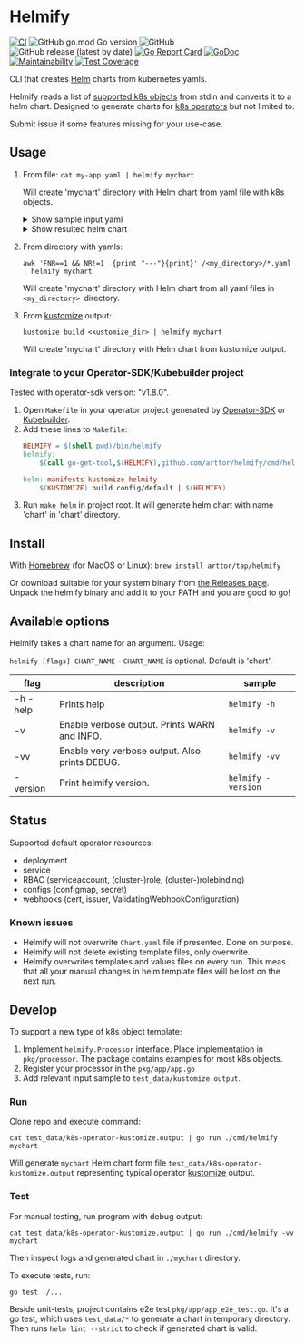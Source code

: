 # Helmify
[![CI](https://github.com/arttor/helmify/actions/workflows/ci.yml/badge.svg)](https://github.com/arttor/helmify/actions/workflows/ci.yml)
![GitHub go.mod Go version](https://img.shields.io/github/go-mod/go-version/arttor/helmify)
![GitHub](https://img.shields.io/github/license/arttor/helmify)
![GitHub release (latest by date)](https://img.shields.io/github/v/release/arttor/helmify)
[![Go Report Card](https://goreportcard.com/badge/github.com/arttor/helmify)](https://goreportcard.com/report/github.com/arttor/helmify)
[![GoDoc](https://godoc.org/github.com/arttor/helmify?status.svg)](https://pkg.go.dev/github.com/arttor/helmify?tab=doc)
[![Maintainability](https://api.codeclimate.com/v1/badges/2ee755bb948d363207bb/maintainability)](https://codeclimate.com/github/arttor/helmify/maintainability)
[![Test Coverage](https://api.codeclimate.com/v1/badges/2ee755bb948d363207bb/test_coverage)](https://codeclimate.com/github/arttor/helmify/test_coverage)

CLI that creates [Helm](https://github.com/helm/helm) charts from kubernetes yamls.

Helmify reads a list of [supported k8s objects](#status) from stdin and converts it to a helm chart. 
Designed to generate charts for [k8s operators](#integrate-to-your-operator-sdkkubebuilder-project) but not limited to.

Submit issue if some features missing for your use-case.

## Usage

1) From file: `cat my-app.yaml | helmify mychart`
    
    Will create 'mychart' directory with Helm chart from yaml file with k8s objects.
    <details>
    <summary>Show sample input yaml</summary>
  
    ```yaml
    apiVersion: apps/v1
    kind: Deployment
    metadata:
      name: someapp
      namespace: my-ns
    spec:
      replicas: 3
      selector:
        matchLabels:
          app: myapp
      template:
        metadata:
          labels:
            app: myapp
        spec:
          containers:
            - name: app
              command:
                - /myapp
              volumeMounts:
                - mountPath: /my_config.yaml
                  name: manager-config
                  subPath: my_config.yaml
                - name: secret-volume
                  mountPath: /my.ca
              env:
                - name: VAR
                  valueFrom:
                    secretKeyRef:
                      name: secret-vars
                      key: VAR
              image: myimage:latest
              resources:
                limits:
                  cpu: 100m
                  memory: 30Mi
                requests:
                  cpu: 100m
                  memory: 20Mi
            - name: proxy-sidecar
              image: proxy-image:v0.8.0
              ports:
                - containerPort: 8443
                  name: https
          volumes:
            - configMap:
                name: my-config
              name: manager-config
            - name: secret-volume
              secret:
                secretName: my-secret-ca
    ---
    apiVersion: v1
    kind: Service
    metadata:
      labels:
        app: myapp
      name: my-service
      namespace: my-ns
    spec:
      ports:
        - name: https
          port: 8443
          targetPort: https
      selector:
        app: myapp
    ---
    apiVersion: v1
    kind: Secret
    metadata:
      name: my-secret-ca
      namespace: my-ns
    type: opaque
    data:
      ca.crt: |
        c3VwZXJsb25ndGVzdGNydC1zdXBlcmxvbmd0ZXN0Y3J0LXN1cGVybG9uZ3Rlc3RjcnQtc3
        VwZXJsb25ndGVzdGNydC1zdXBlcmxvbmd0ZXN0Y3J0LXN1cGVybG9uZ3Rlc3RjcnQtc3Vw
        ZXJsb25ndGVzdGNydC0Kc3VwZXJsb25ndGVzdGNydC1zdXBlcmxvbmd0ZXN0Y3J0LXN1cG
        VybG9uZ3Rlc3RjcnQtc3VwZXJsb25ndGVzdGNydC1zdXBlcmxvbmd0ZXN0Y3J0LXN1cGVy
        bG9uZ3Rlc3RjcnQKc3VwZXJsb25ndGVzdGNydC1zdXBlcmxvbmd0ZXN0Y3J0LXN1cGVybG
        9uZ3Rlc3RjcnQtc3VwZXJsb25ndGVzdGNydC1zdXBlcmxvbmd0ZXN0Y3J0LXN1cGVybG9u
        Z3Rlc3RjcnQ=
    ---
    apiVersion: v1
    kind: Secret
    metadata:
      name: secret-vars
      namespace: my-ns
    type: opaque
    data:
      VAR: bXlfc2VjcmV0X3Zhcl8x
    ---
    apiVersion: v1
    kind: ConfigMap
    metadata:
      name: my-config
      namespace: my-ns
    data:
      dummyconfigmapkey: dummyconfigmapvalue
      my_config.yaml: |
        health:
          healthProbeBindAddress: :8081
        metrics:
          bindAddress: 127.0.0.1:8080
      my_config.properties: |
        health.healthProbeBindAddress=8081
        metrics.bindAddress=127.0.0.1:8080
    ```

    </details>
    <details>
    <summary>Show resulted helm chart</summary>
    mychart Helm chart directory with following structure: 
  
    ```
    mychart
    ├── Chart.yaml
    ├── templates
    │   ├── _helpers.tpl
    │   ├── deployment.yaml
    │   ├── my-config.yaml
    │   ├── my-secret-ca.yaml
    │   ├── my-service.yaml
    │   └── secret-vars.yaml
    └── values.yaml
    ```
  
    and contents:
    ```yaml
    # Values.yaml
    image:
      app:
        repository: myimage
        tag: latest
      proxySidecar:
        repository: proxy-image
        tag: v0.8.0
    myConfig:
      dummyconfigmapkey: dummyconfigmapvalue
      myConfigProperties:
        health:
          healthProbeBindAddress: "8081"
        metrics:
          bindAddress: 127.0.0.1:8080
      myConfigYaml:
        health:
          healthProbeBindAddress: :8081
        metrics:
          bindAddress: 127.0.0.1:8080
    mySecretCa:
      caCrt: ""
    myService:
      ports:
        - name: https
          port: 8443
          targetPort: https
      type: ClusterIP
    secretVars:
      var: ""
    someapp:
      app:
        resources:
          limits:
            cpu: 100m
            memory: 30Mi
          requests:
            cpu: 100m
            memory: 20Mi
      replicas: 3
    ---
    # templates/deployment.yaml
    apiVersion: apps/v1
    kind: Deployment
    metadata:
      name: {{ include "mychart.fullname" . }}-someapp
      labels:
            {{- include "mychart.labels" . | nindent 4 }}
    spec:
      replicas: {{ .Values.someapp.replicas }}
      selector:
        matchLabels:
          app: myapp
              {{- include "mychart.selectorLabels" . | nindent 6 }}
      template:
        metadata:
          labels:
            app: myapp
                {{- include "mychart.selectorLabels" . | nindent 8 }}
        spec:
          containers:
            - command:
                - /myapp
              env:
                - name: VAR
                  valueFrom:
                    secretKeyRef:
                      key: VAR
                      name: {{ include "mychart.fullname" . }}-secret-vars
              image: {{ .Values.image.app.repository }}:{{ .Values.image.app.tag | default .Chart.AppVersion
                       }}
              name: app
              resources: {{- toYaml .Values.someapp.app.resources | nindent 10 }}
              volumeMounts:
                - mountPath: /my_config.yaml
                  name: manager-config
                  subPath: my_config.yaml
                - mountPath: /my.ca
                  name: secret-volume
            - image: {{ .Values.image.proxySidecar.repository }}:{{ .Values.image.proxySidecar.tag
                       | default .Chart.AppVersion }}
              name: proxy-sidecar
              ports:
                - containerPort: 8443
                  name: https
              resources: {}
          volumes:
            - configMap:
                name: {{ include "mychart.fullname" . }}-my-config
              name: manager-config
            - name: secret-volume
              secret:
                secretName: {{ include "mychart.fullname" . }}-my-secret-ca
    ---              
    # templates/my-config.yaml
    apiVersion: v1
    kind: ConfigMap
    metadata:
      name: {{ include "mychart.fullname" . }}-my-config
      labels:
            {{- include "mychart.labels" . | nindent 4 }}
    data:
      dummyconfigmapkey: {{ .Values.myConfig.dummyconfigmapkey | quote }}
      my_config.properties: |
        health.healthProbeBindAddress={{ .Values.myConfig.myConfigProperties.health.healthProbeBindAddress | quote }}
        metrics.bindAddress={{ .Values.myConfig.myConfigProperties.metrics.bindAddress | quote }}
      my_config.yaml: |
        health:
          healthProbeBindAddress: {{ .Values.myConfig.myConfigYaml.health.healthProbeBindAddress
            | quote }}
        metrics:
          bindAddress: {{ .Values.myConfig.myConfigYaml.metrics.bindAddress | quote }}
    ---
    # templates/my-secret-ca.yaml
    apiVersion: v1
    kind: Secret
    metadata:
      name: {{ include "mychart.fullname" . }}-my-secret-ca
      labels:
            {{- include "mychart.labels" . | nindent 4 }}
    data:
      ca.crt: '{{ required "secret mySecretCa.caCrt is required" .Values.mySecretCa.caCrt
        | b64enc }}'
    ---
    # templates/my-service.yaml
    apiVersion: v1
    kind: Service
    metadata:
      name: {{ include "mychart.fullname" . }}-my-service
      labels:
        app: myapp
            {{- include "mychart.labels" . | nindent 4 }}
    spec:
      type: {{ .Values.myService.type }}
      selector:
        app: myapp
            {{- include "mychart.selectorLabels" . | nindent 4 }}
      ports:
            {{- .Values.myService.ports | toYaml | nindent 2 -}}
    ---
    # templates/secret-vars.yaml
    apiVersion: v1
    kind: Secret
    metadata:
      name: {{ include "mychart.fullname" . }}-secret-vars
      labels:
            {{- include "mychart.labels" . | nindent 4 }}
    data:
      VAR: '{{ required "secret secretVars.var is required" .Values.secretVars.var | b64enc
        }}'
    ```
    </details>


2) From directory with yamls:
    ```shell
    awk 'FNR==1 && NR!=1  {print "---"}{print}' /<my_directory>/*.yaml | helmify mychart
    ```
    Will create 'mychart' directory with Helm chart from all yaml files in `<my_directory> `directory.


3) From [kustomize](https://kustomize.io/) output:
    ```shell
    kustomize build <kustomize_dir> | helmify mychart
    ```
    Will create 'mychart' directory with Helm chart from kustomize output.

### Integrate to your Operator-SDK/Kubebuilder project
Tested with operator-sdk version: "v1.8.0".

1. Open `Makefile` in your operator project generated by 
   [Operator-SDK](https://github.com/operator-framework/operator-sdk) or [Kubebuilder](https://github.com/kubernetes-sigs/kubebuilder).
2. Add these lines to `Makefile`:
    ```makefile
    HELMIFY = $(shell pwd)/bin/helmify
    helmify:
        $(call go-get-tool,$(HELMIFY),github.com/arttor/helmify/cmd/helmify@v0.3.0)
    
    helm: manifests kustomize helmify
        $(KUSTOMIZE) build config/default | $(HELMIFY)
    ```
3. Run `make helm` in project root. It will generate helm chart with name 'chart' in 'chart' directory.

## Install

With [Homebrew](https://brew.sh/) (for MacOS or Linux): `brew install arttor/tap/helmify`

Or download suitable for your system binary from [the Releases page](https://github.com/arttor/helmify/releases/latest).
Unpack the helmify binary and add it to your PATH and you are good to go!

## Available options
Helmify takes a chart name for an argument.
Usage:

```helmify [flags] CHART_NAME```  -  `CHART_NAME` is optional. Default is 'chart'.

| flag | description | sample |
| --- | --- | --- |
| -h -help | Prints help | `helmify -h`|
| -v | Enable verbose output. Prints WARN and INFO. | `helmify -v`|
| -vv | Enable very verbose output. Also prints DEBUG. | `helmify -vv`|
| -version | Print helmify version. | `helmify -version`|

## Status
Supported default operator resources:
- deployment
- service
- RBAC (serviceaccount, (cluster-)role, (cluster-)rolebinding)
- configs (configmap, secret)
- webhooks (cert, issuer, ValidatingWebhookConfiguration)

### Known issues
- Helmify will not overwrite `Chart.yaml` file if presented. Done on purpose.
- Helmify will not delete existing template files, only overwrite.
- Helmify overwrites templates and values files on every run. 
  This meas that all your manual changes in helm template files will be lost on the next run.
  
## Develop
To support a new type of k8s object template:
1. Implement `helmify.Processor` interface. Place implementation in `pkg/processor`. The package contains 
examples for most k8s objects.
2. Register your processor in the `pkg/app/app.go`
3. Add relevant input sample to `test_data/kustomize.output`.


### Run
Clone repo and execute command:

```shell
cat test_data/k8s-operator-kustomize.output | go run ./cmd/helmify mychart
```

Will generate `mychart` Helm chart form file `test_data/k8s-operator-kustomize.output` representing typical operator
[kustomize](https://github.com/kubernetes-sigs/kustomize) output.

### Test
For manual testing, run program with debug output:
```shell
cat test_data/k8s-operator-kustomize.output | go run ./cmd/helmify -vv mychart
```
Then inspect logs and generated chart in `./mychart` directory.

To execute tests, run:
```shell
go test ./...
```
Beside unit-tests, project contains e2e test `pkg/app/app_e2e_test.go`.
It's a go test, which uses `test_data/*` to generate a chart in temporary directory. 
Then runs `helm lint --strict` to check if generated chart is valid.
